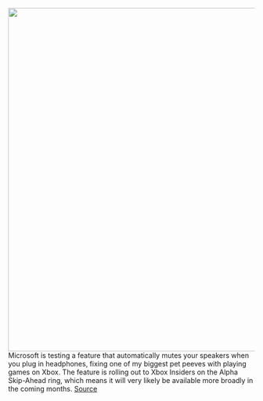<img src='https://cdn.vox-cdn.com/thumbor/Oi4Lb2mD3ViqAJoYtu8UgTH4k3Q=/0x0:2050x1367/1200x800/filters:focal(861x520:1189x848)/cdn.vox-cdn.com/uploads/chorus_image/image/70017903/cfaulkner_210311_4469_0006.0.jpg' width='700px' /><br/>
Microsoft is testing a feature that automatically mutes your speakers when you plug in headphones, fixing one of my biggest pet peeves with playing games on Xbox. The feature is rolling out to Xbox Insiders on the Alpha Skip-Ahead ring, which means it will very likely be available more broadly in the coming months.
<a href='https://www.theverge.com/2021/10/19/22735389/xbox-mutes-speakers-plug-in-headphones-skip-ahead-ring'> Source <a/>